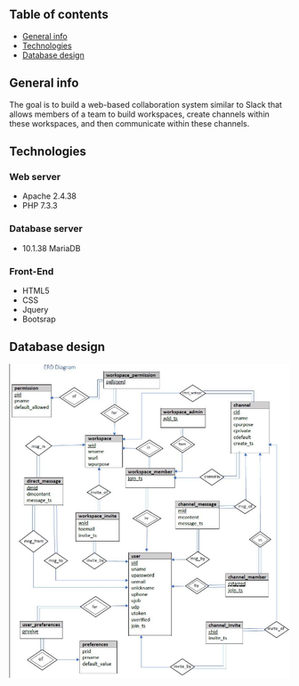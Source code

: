 ## Table of contents
* [General info](#general-info)
* [Technologies](#technologies)
* [Database design](#database-design)

## General info
The goal is to build a web-based collaboration system similar to Slack that allows members of a team to build workspaces, create channels within these workspaces, and then communicate within these channels.
	
## Technologies
### Web server
* Apache 2.4.38
* PHP 7.3.3
### Database server
* 10.1.38 MariaDB
### Front-End
* HTML5 
* CSS 
* Jquery 
* Bootsrap

## Database design
![alt text](https://raw.githubusercontent.com/VibhaChoudhary/Snickr/master/ERD.jpg)
